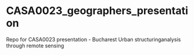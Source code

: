 # CASA0023_geographers_presentation
Repo for CASA0023 presentation - Bucharest Urban structuringanalysis through remote sensing
